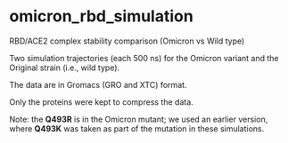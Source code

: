 # omicron_rbd_simulation
RBD/ACE2 complex stability comparison (Omicron vs Wild type)

Two simulation trajectories (each 500 ns) for the Omicron variant and the Original strain (i.e., wild type).

The data are in Gromacs (GRO and XTC) format.

Only the proteins were kept to compress the data.

Note: the **Q493R** is in the Omicron mutant; we used an earlier version, where **Q493K** was taken as part of the mutation in these simulations.
